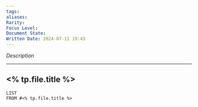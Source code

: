 ```yaml
---
tags: 
aliases: 
Rarity: 
Focus Level: 
Document State:
Written Date: 2024-07-11 19:43
---
```

_Description_
- - -
## <% tp.file.title %>
```dataview 
LIST 
FROM #<% tp.file.title %>
```